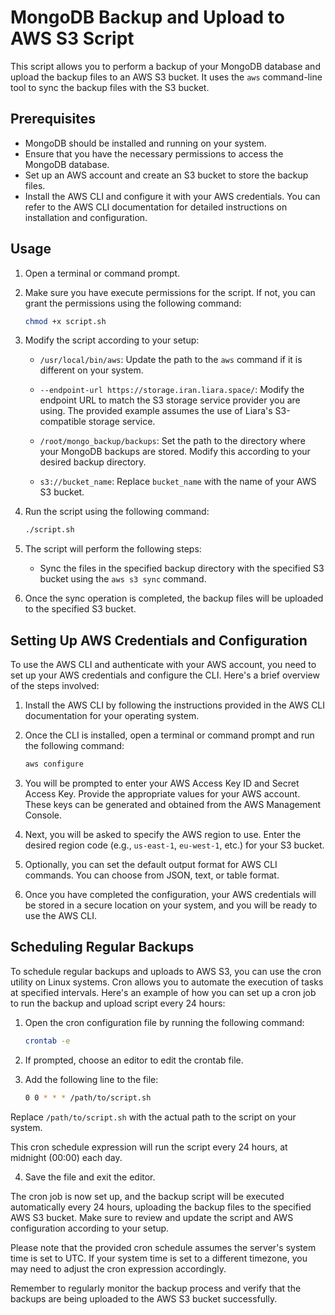 # MongoDB Backup and Upload to AWS S3 Script

This script allows you to perform a backup of your MongoDB database and upload the backup files to an AWS S3 bucket. It uses the `aws` command-line tool to sync the backup files with the S3 bucket.

## Prerequisites

- MongoDB should be installed and running on your system.
- Ensure that you have the necessary permissions to access the MongoDB database.
- Set up an AWS account and create an S3 bucket to store the backup files.
- Install the AWS CLI and configure it with your AWS credentials. You can refer to the AWS CLI documentation for detailed instructions on installation and configuration.

## Usage

1. Open a terminal or command prompt.

2. Make sure you have execute permissions for the script. If not, you can grant the permissions using the following command:

   ```bash
   chmod +x script.sh
   ```

3. Modify the script according to your setup:

   - `/usr/local/bin/aws`: Update the path to the `aws` command if it is different on your system.

   - `--endpoint-url https://storage.iran.liara.space/`: Modify the endpoint URL to match the S3 storage service provider you are using. The provided example assumes the use of Liara's S3-compatible storage service.

   - `/root/mongo_backup/backups`: Set the path to the directory where your MongoDB backups are stored. Modify this according to your desired backup directory.

   - `s3://bucket_name`: Replace `bucket_name` with the name of your AWS S3 bucket.

4. Run the script using the following command:

   ```bash
   ./script.sh
   ```

5. The script will perform the following steps:

   - Sync the files in the specified backup directory with the specified S3 bucket using the `aws s3 sync` command.

6. Once the sync operation is completed, the backup files will be uploaded to the specified S3 bucket.

## Setting Up AWS Credentials and Configuration

To use the AWS CLI and authenticate with your AWS account, you need to set up your AWS credentials and configure the CLI. Here's a brief overview of the steps involved:

1. Install the AWS CLI by following the instructions provided in the AWS CLI documentation for your operating system.

2. Once the CLI is installed, open a terminal or command prompt and run the following command:

   ```bash
   aws configure
   ```

3. You will be prompted to enter your AWS Access Key ID and Secret Access Key. Provide the appropriate values for your AWS account. These keys can be generated and obtained from the AWS Management Console.

4. Next, you will be asked to specify the AWS region to use. Enter the desired region code (e.g., `us-east-1`, `eu-west-1`, etc.) for your S3 bucket.

5. Optionally, you can set the default output format for AWS CLI commands. You can choose from JSON, text, or table format.

6. Once you have completed the configuration, your AWS credentials will be stored in a secure location on your system, and you will be ready to use the AWS CLI.

## Scheduling Regular Backups

To schedule regular backups and uploads to AWS S3, you can use the cron utility on Linux systems. Cron allows you to automate the execution of tasks at specified intervals. Here's an example of how you can set up a cron job to run the backup and upload script every 24 hours:

1. Open the cron configuration file by running the following command:

   ```bash
   crontab -e
   ```

2. If prompted, choose an editor to edit the crontab file.

3. Add the following line to the file:

   ```bash
   0 0 * * * /path/to/script.sh
   ```

Replace `/path/to/script.sh` with the actual path to the script on your system.

This cron schedule expression will run the script every 24 hours, at midnight (00:00) each day.

4. Save the file and exit the editor.

The cron job is now set up, and the backup script will be executed automatically every 24 hours, uploading the backup files to the specified AWS S3 bucket. Make sure to review and update the script and AWS configuration according to your setup.

Please note that the provided cron schedule assumes the server's system time is set to UTC. If your system time is set to a different timezone, you may need to adjust the cron expression accordingly.

Remember to regularly monitor the backup process and verify that the backups are being uploaded to the AWS S3 bucket successfully.

